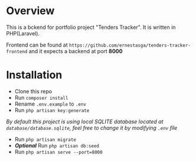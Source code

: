 # Overview 
This is a bckend for portfolio project "Tenders Tracker". It is written in PHP(Laravel). 

Frontend can be found at `https://github.com/ernestasga/tenders-tracker-frontend` and it expects a backend at port **8000**

# Installation
* Clone this repo
* Run `composer install`
* Rename `.env.example` to `.env`
* Run `php artisan key:generate`

*By default this project is using local SQLITE database located at `database/database.sqlite`, feel free to change it by modifying `.env` file*

* Run `php artisan migrate`
* ***Optional*** Run `php artisan db:seed`
* Run `php artisan serve --port=8000`
